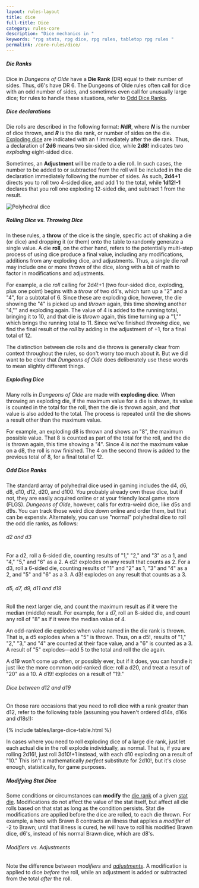 ```yaml
---
layout: rules-layout
title: dice
full-title: Dice
category: rules-core
description: "Dice mechanics in "
keywords: "rpg stats, rpg dice, rpg rules, tabletop rpg rules "
permalink: /core-rules/dice/
---
```



<h5 id="die-rank">Die Ranks</h5>
<p>Dice in <em>Dungeons of Olde</em> have a <strong>Die Rank</strong> (DR) equal to their number of sides. Thus, d6's have DR 6. The Dungeons of Olde rules often call for dice with an odd number of sides, and sometimes even call for unusually large dice; for rules to handle these situations, refer to <a href="#odd-dice">Odd Dice Ranks</a>.</p>

<h5 id="dice-declaration">Dice declarations</h5>
<p>Die rolls are described in the following format: <strong><em>N</em>d<em>R</em></strong>, where <strong><em>N</em></strong> is the number of dice thrown, and <strong><em>R</em></strong> is the die rank, or number of sides on the die. <a href="#exploding-dice">Exploding dice</a> are indicated with an <strong>!</strong> immediately after the die rank. Thus, a declaration of <strong>2d6</strong> means two six-sided dice, while <strong>2d8!</strong> indicates two <em>exploding</em> eight-sided dice.</p>
<p>Sometimes, an <span id="adjustments"><strong>Adjustment</strong></span> will be made to a die roll. In such cases, the number to be added to or subtracted from the roll will be included in the die declaration immediately following the number of sides. As such, <strong>2d4+1</strong> directs you to roll two 4-sided dice, and add 1 to the total, while <strong>1d12!-1</strong> declares that you roll one exploding 12-sided die, and subtract 1 from the result.</p>

<div class="ph-ins-50 tab-ins-62 cmp-ins-50">
  <img src="{{site.baseurl}}/img/pd-dice-640x500.png" class="" alt="Polyhedral dice" title="Public domain image of polyhedral dice">
</div>

<h5 id="roll-throw">Rolling Dice <span class="no-break">vs. Throwing Dice</span></h5>
<p>In these rules, a <strong>throw</strong> of the dice is the single, specific act of shaking a die (or dice) and dropping it (or them) onto the table to randomly generate a single value. A die <strong>roll</strong>, on the other hand, refers to the potentially multi-step process of using dice produce a final value, including any modifications, additions from any exploding dice, and adjustments. Thus, a single die <em>roll</em> may include one or more <em>throws</em> of the dice, along with a bit of math to factor in modifications and adjustments.</p>
<p>For example, a die <em>roll</em> calling for 2d4!+1 (two four-sided dice, exploding, plus one point) begins with a <em>throw</em> of two d4's, which turn up a "2" and a "4", for a subtotal of 6. Since these are exploding dice, however, the die showing the "4" is picked up and <em>thrown</em> again, this time showing another "4,"" and exploding again. The value of 4 is added to the running total, bringing it to 10, and that die is <em>thrown</em> again, this time turning up a "1,"" which brings the running total to 11. Since we've finished <em>throwing</em> dice, we find the final result of the <em>roll</em> by adding in the adjustment of +1, for a final total of 12.</p>
<p>The distinction between die rolls and die throws is generally clear from context throughout the rules, so don't worry too much about it. But we did want to be clear that <em>Dungeons of Olde</em> does deliberately use these words to mean slightly different things.</p>

<h5 id="exploding-dice">Exploding Dice</h5>
<p>Many rolls in <em>Dungeons of Olde</em> are made with <strong>exploding dice</strong>. When throwing an exploding die, if the maximum value for a die is shown, its value is counted in the total for the roll, then the die is thrown again, and <em>that</em> value is also added to the total. The process is repeated until the die shows a result other than the maximum value.</p>
<p>For example, an exploding d8 is thrown and shows an "8", the maximum possible value. That 8 is counted as part of the total for the roll, and the die is thrown again, this time showing a "4". Since 4 is <em>not</em> the maximum value on a d8, the roll is now finished. The 4 on the second throw is added to the previous total of 8, for a final total of 12.</p>

<h5 id="odd-dice">Odd Dice Ranks</h5>
<p>The standard array of polyhedral dice used in gaming includes the d4, d6, d8, d10, d12, d20, and d100. You probably already own these dice, but if not, they are easily acquired online or at your friendly local game store (FLGS). <em>Dungeons of Olde</em>, however, calls for extra-weird dice, like d5s and d9s. You can track those weird dice down online and order them, but that can be expensiv. Alternately, you can use "normal" polyhedral dice to roll the odd die ranks, as follows:</p>

<h6>d2 and d3</h6>
<p>For a d2, roll a 6-sided die, counting results of "1," "2," and "3" as a 1, and "4," "5," and "6" as a 2. A d2! explodes on any result that counts as 2. For a d3, roll a 6-sided die, counting results of "1" and "2" as 1, "3" and "4" as a 2, and "5" and "6" as a 3. A d3! explodes on any result that counts as a 3.</p>

<h6>d5, d7, d9, d11 and d19</h6>
<p>Roll the next larger die, and count the maximum result as if it were the median (middle) result. For example, for a d7, roll an 8-sided die, and count any roll of "8" as if it were the median value of 4.</p>
<p>An odd-ranked die explodes when value named in the die rank is thrown. That is, a d5 explodes when a "5" is thrown. Thus, on a d5!, results of "1," "2," "3," and "4" are counted at their face value, and a "6" is counted as a 3. A result of "5" explodes&mdash;add 5 to the total and roll the die again.</p>
<p>A d19 won't come up often, or possibly ever, but if it does, you can handle it just like the more common odd-ranked dice: roll a d20, and treat a result of "20" as a 10. A d19! explodes on a result of "19."</p>

<h6>Dice between d12 and d19</h6>
<p>On those rare occasions that you need to roll dice with a rank greater than d12, refer to the following table (assuming you haven't ordered d14s, d16s and d18s!):</p>

<div id="large-dice">
  {% include tables/large-dice-table.html %}
</div>

<p>In cases where you need to roll exploding dice of a large die rank, just let each actual die in the roll explode individually, as normal. That is, if you are rolling 2d16!, just roll 3d10!+1 instead, with each d10 exploding on a result of "10." This isn't a mathematically <em>perfect</em> substitute for 2d10!, but it's close enough, statistically, for game purposes.</p>


<!-- h5 id="adv-disadv">Advantage and Disadvantage</h5>
<p>Some die rolls are made with <strong>Advantage</strong> or <strong>Disadvantage</strong>. When rolling with Advantage, throw two dice and use the <em>more</em> favorable result. For Disadvantage, throw two dice and use the <em>less</em> favorable result. For rolls involving multiple dice, throw two full sets of dice, total each set separately, and use the more or less favorable result, as appropriate.</p -->

<h5 id="modifying-dice">Modifying Stat Dice</h5>
<p>Some conditions or circumstances can <strong>modify</strong> the <a href="#die-rank">die rank</a> of a given <a href="{{site.baseurl}}/core-rules/characters/#stat-dice">stat die</a>. Modifications do not affect the value of the stat itself, but affect all die rolls based on that stat as long as the condition persists. Stat die modifications are applied before the dice are rolled, to each die thrown. For example, a hero with Brawn 8 contracts an illness that applies a <em>modifier</em> of -2 to Brawn; until that illness is cured, he will have to roll his modified Brawn dice, d6's, instead of his normal Brawn dice, which are d8's.</p>

<h6>Modifiers vs. Adjustments</h6>
<p>Note the difference between <em>modifiers</em> and <em><a href="#adjustments">adjustments</a></em>. A modification is applied to dice <em>before</em> the roll, while an adjustment is added or subtracted from the total <em>after</em> the roll.</p>

